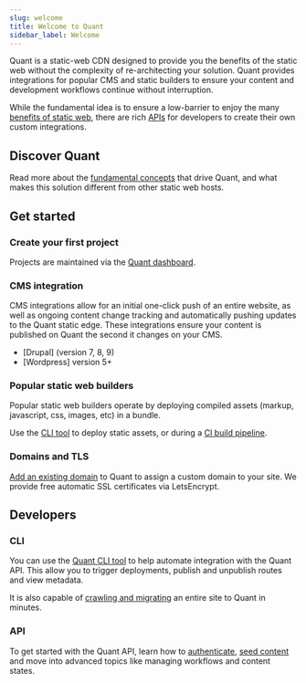 ```yaml
---
slug: welcome
title: Welcome to Quant
sidebar_label: Welcome
---
```


Quant is a static-web CDN designed to provide you the benefits of the static web without the complexity of re-architecting your solution. Quant provides integrations for popular CMS and static builders to ensure your content and development workflows continue without interruption.

While the fundamental idea is to ensure a low-barrier to enjoy the many [benefits of static web](/docs/benefits), there are rich [APIs](/docs/api/get-started) for developers to create their own custom integrations.

## Discover Quant

Read more about the [fundamental concepts](/docs/fundamentals) that drive Quant, and what makes this solution different from other static web hosts.


## Get started

### Create your first project

Projects are maintained via the [Quant dashboard](/docs/dashboard/get-started).

### CMS integration

CMS integrations allow for an initial one-click push of an entire website, as well as ongoing content change tracking and automatically pushing updates to the Quant static edge. These integrations ensure your content is published on Quant the second it changes on your CMS.

* [Drupal] (version 7, 8, 9)
* [Wordpress] version 5+

### Popular static web builders

Popular static web builders operate by deploying compiled assets (markup, javascript, css, images, etc) in a bundle.

Use the [CLI tool](/docs/cli/get-started) to deploy static assets, or during a [CI build pipeline](/docs/cli/continuous-integration).

### Domains and TLS
[Add an existing domain](/docs/dashboard/domains) to Quant to assign a custom domain to your site. We provide free automatic SSL certificates via LetsEncrypt.


## Developers
### CLI
You can use the [Quant CLI tool](#) to help automate integration with the Quant API. This allow you to trigger deployments, publish and unpublish routes and view metadata.

It is also capable of [crawling and migrating](/docs/cli/crawler) an entire site to Quant in minutes.

### API
To get started with the Quant API, learn how to [authenticate](#), [seed content](#) and move into advanced topics like managing workflows and content states.
